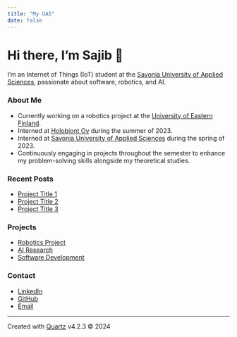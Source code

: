 ```yaml
---
title: "My UAS"
date: false
---
```


# Hi there, I’m Sajib 👋

I’m an Internet of Things (IoT) student at the [Savonia University of Applied Sciences](https://www.savonia.fi), passionate about software, robotics, and AI.

### About Me

- Currently working on a robotics project at the [University of Eastern Finland](https://www.uef.fi).
- Interned at [Holobiont Oy](https://www.holobiont.fi) during the summer of 2023.
- Interned at [Savonia University of Applied Sciences](https://www.savonia.fi) during the spring of 2023.
- Continuously engaging in projects throughout the semester to enhance my problem-solving skills alongside my theoretical studies.

### Recent Posts

- [Project Title 1](path/to/post1.md)
- [Project Title 2](path/to/post2.md)
- [Project Title 3](path/to/post3.md)

### Projects

- [Robotics Project](path/to/robotics-project.md)
- [AI Research](path/to/ai-research.md)
- [Software Development](path/to/software-development.md)

### Contact

- [LinkedIn](https://www.linkedin.com/in/your-profile)
- [GitHub](https://github.com/your-profile)
- [Email](mailto:your-email@example.com)

---

Created with [Quartz](https://quartz.jzhao.xyz/) v4.2.3 © 2024

